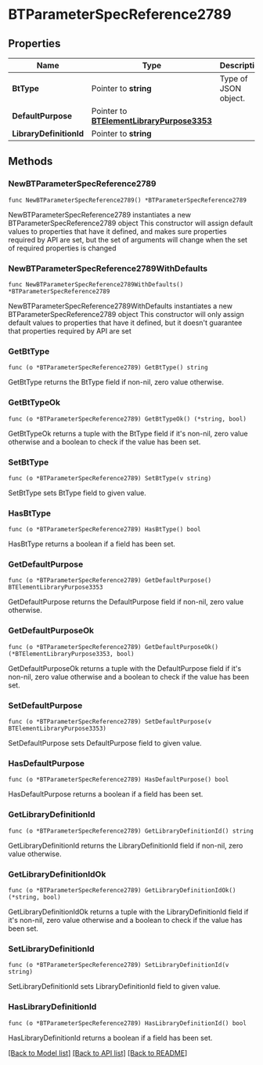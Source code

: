 # BTParameterSpecReference2789

## Properties

Name | Type | Description | Notes
------------ | ------------- | ------------- | -------------
**BtType** | Pointer to **string** | Type of JSON object. | [optional] 
**DefaultPurpose** | Pointer to [**BTElementLibraryPurpose3353**](BTElementLibraryPurpose3353.md) |  | [optional] 
**LibraryDefinitionId** | Pointer to **string** |  | [optional] 

## Methods

### NewBTParameterSpecReference2789

`func NewBTParameterSpecReference2789() *BTParameterSpecReference2789`

NewBTParameterSpecReference2789 instantiates a new BTParameterSpecReference2789 object
This constructor will assign default values to properties that have it defined,
and makes sure properties required by API are set, but the set of arguments
will change when the set of required properties is changed

### NewBTParameterSpecReference2789WithDefaults

`func NewBTParameterSpecReference2789WithDefaults() *BTParameterSpecReference2789`

NewBTParameterSpecReference2789WithDefaults instantiates a new BTParameterSpecReference2789 object
This constructor will only assign default values to properties that have it defined,
but it doesn't guarantee that properties required by API are set

### GetBtType

`func (o *BTParameterSpecReference2789) GetBtType() string`

GetBtType returns the BtType field if non-nil, zero value otherwise.

### GetBtTypeOk

`func (o *BTParameterSpecReference2789) GetBtTypeOk() (*string, bool)`

GetBtTypeOk returns a tuple with the BtType field if it's non-nil, zero value otherwise
and a boolean to check if the value has been set.

### SetBtType

`func (o *BTParameterSpecReference2789) SetBtType(v string)`

SetBtType sets BtType field to given value.

### HasBtType

`func (o *BTParameterSpecReference2789) HasBtType() bool`

HasBtType returns a boolean if a field has been set.

### GetDefaultPurpose

`func (o *BTParameterSpecReference2789) GetDefaultPurpose() BTElementLibraryPurpose3353`

GetDefaultPurpose returns the DefaultPurpose field if non-nil, zero value otherwise.

### GetDefaultPurposeOk

`func (o *BTParameterSpecReference2789) GetDefaultPurposeOk() (*BTElementLibraryPurpose3353, bool)`

GetDefaultPurposeOk returns a tuple with the DefaultPurpose field if it's non-nil, zero value otherwise
and a boolean to check if the value has been set.

### SetDefaultPurpose

`func (o *BTParameterSpecReference2789) SetDefaultPurpose(v BTElementLibraryPurpose3353)`

SetDefaultPurpose sets DefaultPurpose field to given value.

### HasDefaultPurpose

`func (o *BTParameterSpecReference2789) HasDefaultPurpose() bool`

HasDefaultPurpose returns a boolean if a field has been set.

### GetLibraryDefinitionId

`func (o *BTParameterSpecReference2789) GetLibraryDefinitionId() string`

GetLibraryDefinitionId returns the LibraryDefinitionId field if non-nil, zero value otherwise.

### GetLibraryDefinitionIdOk

`func (o *BTParameterSpecReference2789) GetLibraryDefinitionIdOk() (*string, bool)`

GetLibraryDefinitionIdOk returns a tuple with the LibraryDefinitionId field if it's non-nil, zero value otherwise
and a boolean to check if the value has been set.

### SetLibraryDefinitionId

`func (o *BTParameterSpecReference2789) SetLibraryDefinitionId(v string)`

SetLibraryDefinitionId sets LibraryDefinitionId field to given value.

### HasLibraryDefinitionId

`func (o *BTParameterSpecReference2789) HasLibraryDefinitionId() bool`

HasLibraryDefinitionId returns a boolean if a field has been set.


[[Back to Model list]](../README.md#documentation-for-models) [[Back to API list]](../README.md#documentation-for-api-endpoints) [[Back to README]](../README.md)


